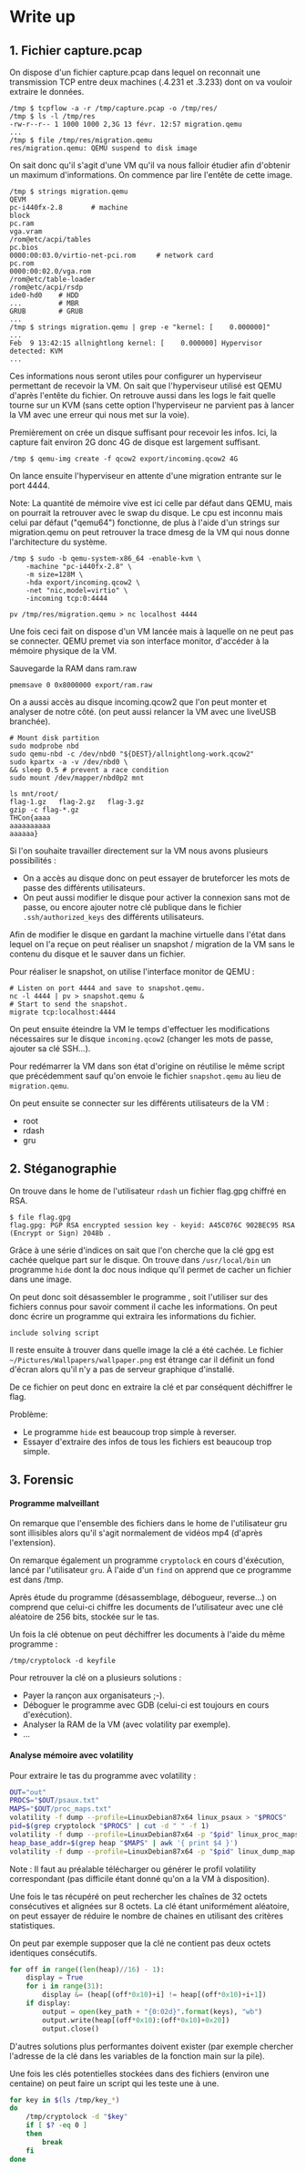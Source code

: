 # Write up

## 1. Fichier capture.pcap

On dispose d'un fichier capture.pcap dans lequel on reconnait une transmission
TCP entre deux machines (.4.231 et .3.233) dont on va vouloir extraire le
données.

```console
/tmp $ tcpflow -a -r /tmp/capture.pcap -o /tmp/res/
/tmp $ ls -l /tmp/res
-rw-r--r-- 1 1000 1000 2,3G 13 févr. 12:57 migration.qemu
...
/tmp $ file /tmp/res/migration.qemu
res/migration.qemu: QEMU suspend to disk image
```

On sait donc qu'il s'agit d'une VM qu'il va nous falloir étudier afin d'obtenir
un maximum d'informations. On commence par lire l'entête de cette image.

```console
/tmp $ strings migration.qemu
QEVM
pc-i440fx-2.8       # machine
block
pc.ram
vga.vram
/rom@etc/acpi/tables
pc.bios
0000:00:03.0/virtio-net-pci.rom     # network card
pc.rom
0000:00:02.0/vga.rom
/rom@etc/table-loader
/rom@etc/acpi/rsdp
ide0-hd0    # HDD
...         # MBR
GRUB        # GRUB
...
/tmp $ strings migration.qemu | grep -e "kernel: [    0.000000]"
...
Feb  9 13:42:15 allnightlong kernel: [    0.000000] Hypervisor detected: KVM
...
```

Ces informations nous seront utiles pour configurer un hyperviseur permettant
de recevoir la VM. On sait que l'hyperviseur utilisé est QEMU d'après l'entête
du fichier. On retrouve aussi dans les logs le fait quelle tourne sur un KVM
(sans cette option l'hyperviseur ne parvient pas à lancer la VM avec une erreur
qui nous met sur la voie).

Premièrement on crée un disque suffisant pour recevoir les infos. Ici, la
capture fait environ 2G donc 4G de disque est largement suffisant.

```console
/tmp $ qemu-img create -f qcow2 export/incoming.qcow2 4G
```

On lance ensuite l'hyperviseur en attente d'une migration entrante sur le port 4444.

Note: La quantité de mémoire vive est ici celle par défaut dans QEMU, mais on
pourrait la retrouver avec le swap du disque. Le cpu est inconnu mais celui par
défaut ("qemu64") fonctionne, de plus à l'aide d'un strings sur migration.qemu
on peut retrouver la trace dmesg de la VM qui nous donne l'architecture du
système.

```console
/tmp $ sudo -b qemu-system-x86_64 -enable-kvm \
    -machine "pc-i440fx-2.8" \
    -m size=128M \
    -hda export/incoming.qcow2 \
    -net "nic,model=virtio" \
    -incoming tcp:0:4444

pv /tmp/res/migration.qemu > nc localhost 4444
```

Une fois ceci fait on dispose d'un VM lancée mais à laquelle on ne peut pas se
connecter. QEMU premet via son interface monitor, d'accéder à la mémoire
physique de la VM.

Sauvegarde la RAM dans ram.raw
```console
pmemsave 0 0x8000000 export/ram.raw
```

On a aussi accès au disque incoming.qcow2 que l'on peut monter et analyser de
notre côté. (on peut aussi relancer la VM avec une liveUSB branchée).

```console
# Mount disk partition
sudo modprobe nbd
sudo qemu-nbd -c /dev/nbd0 "${DEST}/allnightlong-work.qcow2"
sudo kpartx -a -v /dev/nbd0 \
&& sleep 0.5 # prevent a race condition
sudo mount /dev/mapper/nbd0p2 mnt

ls mnt/root/
flag-1.gz   flag-2.gz   flag-3.gz
gzip -c flag-*.gz
THCon{aaaa
aaaaaaaaaa
aaaaaa}
```

Si l'on souhaite travailler directement sur la VM nous avons plusieurs possibilités :

 * On a accès au disque donc on peut essayer de bruteforcer les mots de passe des différents utilisateurs.
 * On peut aussi modifier le disque pour activer la connexion sans mot de passe,
   ou encore ajouter notre clé publique dans le fichier `.ssh/authorized_keys` des différents utilisateurs.

Afin de modifier le disque en gardant la machine virtuelle dans l'état dans
lequel on l'a reçue on peut réaliser un snapshot / migration de la VM sans le
contenu du disque et le sauver dans un fichier.

Pour réaliser le snapshot, on utilise l'interface monitor de QEMU :
```console
# Listen on port 4444 and save to snapshot.qemu.
nc -l 4444 | pv > snapshot.qemu &
# Start to send the snapshot.
migrate tcp:localhost:4444
```

On peut ensuite éteindre la VM le temps d'effectuer les modifications
nécessaires sur le disque `incoming.qcow2` (changer les mots de passe, ajouter
sa clé SSH...).

Pour redémarrer la VM dans son état d'origine on réutilise le même script que
précédemment sauf qu'on envoie le fichier `snapshot.qemu` au lieu de
`migration.qemu`.

On peut ensuite se connecter sur les différents utilisateurs de la VM :

 * root
 * rdash
 * gru

## 2. Stéganographie

On trouve dans le home de l'utilisateur `rdash` un fichier flag.gpg chiffré en
RSA.

```console
$ file flag.gpg
flag.gpg: PGP RSA encrypted session key - keyid: A45C076C 902BEC95 RSA (Encrypt or Sign) 2048b .
```

Grâce à une série d'indices on sait que l'on cherche que la clé gpg est cachée
quelque part sur le disque. On trouve dans `/usr/local/bin` un programme `hide`
dont la doc nous indique qu'il permet de cacher un fichier dans une image.

On peut donc soit désassembler le programme , soit l'utiliser sur des fichiers
connus pour savoir comment il cache les informations. On peut donc écrire un
programme qui extraira les informations du fichier.

```console
include solving script
```

Il reste ensuite à trouver
dans quelle image la clé a été cachée. Le fichier
`~/Pictures/Wallpapers/wallpaper.png` est étrange car il définit un fond
d'écran alors qu'il n'y a pas de serveur graphique d'installé.

De ce fichier on peut donc en extraire la clé et par conséquent déchiffrer le
flag.

Problème:
- Le programme `hide` est beaucoup trop simple à reverser.
- Essayer d'extraire des infos de tous les fichiers est beaucoup trop simple.

## 3. Forensic

#### Programme malveillant

On remarque que l'ensemble des fichiers dans le home de l'utilisateur gru sont
illisibles alors qu'il s'agit normalement de vidéos mp4 (d'après l'extension).

On remarque également un programme `cryptolock` en cours d'éxécution, lancé par
l'utilisateur `gru`. À l'aide d'un `find` on apprend que ce programme est dans
/tmp.

Après étude du programme (désassemblage, débogueur, reverse...) on comprend que
celui-ci chiffre les documents de l'utilisateur avec une clé aléatoire de 256
bits, stockée sur le tas.

Un fois la clé obtenue on peut déchiffrer les documents à l'aide du même programme :
```console
/tmp/cryptolock -d keyfile
```

Pour retrouver la clé on a plusieurs solutions :

 * Payer la rançon aux organisateurs ;-).
 * Déboguer le programme avec GDB (celui-ci est toujours en cours d'exécution).
 * Analyser la RAM de la VM (avec volatility par exemple).
 * ...

#### Analyse mémoire avec volatility

Pour extraire le tas du programme avec volatility :

```bash
OUT="out"
PROCS="$OUT/psaux.txt"
MAPS="$OUT/proc_maps.txt"
volatility -f dump --profile=LinuxDebian87x64 linux_psaux > "$PROCS"
pid=$(grep cryptolock "$PROCS" | cut -d " " -f 1)
volatility -f dump --profile=LinuxDebian87x64 -p "$pid" linux_proc_maps > "$MAPS"
heap_base_addr=$(grep heap "$MAPS" | awk '{ print $4 }')
volatility -f dump --profile=LinuxDebian87x64 -p "$pid" linux_dump_map --vma "${heap_base_addr}" -D "$OUT/"
```

Note : Il faut au préalable télécharger ou générer le profil volatility
correspondant (pas difficile étant donné qu'on a la VM à disposition).

Une fois le tas récupéré on peut rechercher les chaînes de 32 octets
consécutives et alignées sur 8 octets.  La clé étant uniformément aléatoire, on
peut essayer de réduire le nombre de chaines en utilisant des critères
statistiques.

On peut par exemple supposer que la clé ne contient pas deux octets identiques consécutifs.

```python
for off in range((len(heap)//16) - 1):
    display = True
    for i in range(31):
        display &= (heap[(off*0x10)+i] != heap[(off*0x10)+i+1])
    if display:
        output = open(key_path + "{0:02d}".format(keys), "wb")
        output.write(heap[(off*0x10):(off*0x10)+0x20])
        output.close()
```

D'autres solutions plus performantes doivent exister (par exemple chercher
l'adresse de la clé dans les variables de la fonction main sur la pile).

Une fois les clés potentielles stockées dans des fichiers (environ une
centaine) on peut faire un script qui les teste une à une.

```bash
for key in $(ls /tmp/key_*)
do
    /tmp/cryptolock -d "$key"
    if [ $? -eq 0 ]
    then
        break
    fi
done
```
